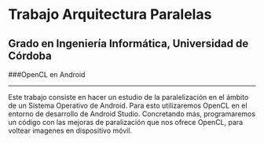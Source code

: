 # Trabajo Arquitectura Paralelas
## Grado en Ingeniería Informática, Universidad de Córdoba
###OpenCL en Android

---

Este trabajo consiste en hacer un estudio de la paralelización en el ámbito de un Sistema Operativo de Android. Para esto utilizaremos OpenCL en el entorno de desarrollo de Android Studio. Concretando más, programaremos un código con las mejoras de paralización que nos ofrece OpenCL, para voltear imagenes en dispositivo móvil. 

